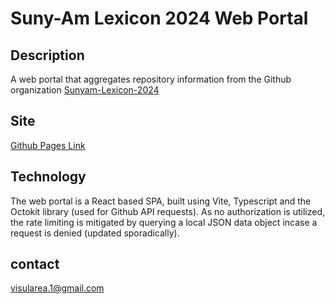 # Suny-Am Lexicon 2024 Web Portal

## Description

A web portal that aggregates repository information from the Github organization 
[Sunyam-Lexicon-2024](https://github.com/sunyam-lexicon-2024)

## Site
[Github Pages Link](https://sunyam-lexicon-2024.github.io/web-portal/)

## Technology

The web portal is a React based SPA, built using Vite, Typescript 
and the Octokit library (used for Github API requests). 
As no authorization is utilized, the rate limiting is mitigated by querying a 
local JSON data object incase a request is denied (updated sporadically).

## contact

[visularea.1@gmail.com](mailto:visualarea.1@gmail.com)
